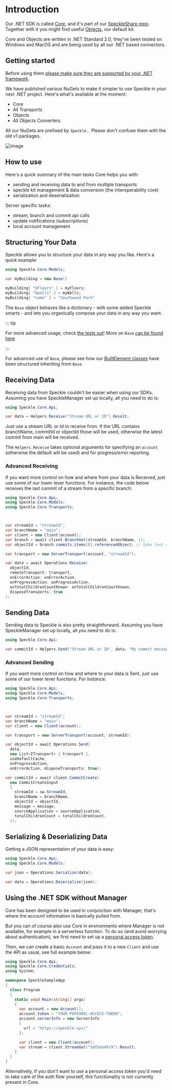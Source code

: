 # Introduction

Our .NET SDK is called [Core](https://github.com/specklesystems/speckle-sharp/tree/master/Core), and it's part of our [SpeckleSharp repo](https://github.com/specklesystems/speckle-sharp). Together with it you might find useful [Objects](https://github.com/specklesystems/speckle-sharp/tree/master/Objects), our default kit.

Core and Objects are written in .NET Standard 2.0, they've been tested on Windows and MacOS and are being used by all our .NET based connectors.

## Getting started

Before using them [please make sure they are supported by your .NET framework](https://docs.microsoft.com/en-us/dotnet/standard/net-standard#net-implementation-support).

We have published various NuGets to make it simpler to use Speckle in your next .NET project. Here's what's available at the moment:

- Core
- All Transports
- Objects
- All Objects Converters

All our NuGets are prefixed by `Speckle.`. Please don't confuse them with the old v1 packages.

![image](https://user-images.githubusercontent.com/2679513/113474800-0833f880-946a-11eb-8c90-92b23918a0c8.png)

## How to use

Here's a quick summary of the main tasks Core helps you with:

- sending and receiving data to and from multiple transports
- speckle kit management & data conversion (the interoperability core)
- serialization and deserialization

Server specific tasks:

- stream, branch and commit api calls
- update notifications (subscriptions)
- local account management

## Structuring Your Data

Speckle allows you to structure your data in any way you like. Here's a quick example:

```cs
using Speckle.Core.Models;

var myBuilding = new Base()

myBuilding[ "@floors" ] = myFloors;
myBuilding[ "@walls" ] = myWalls;
myBuilding[ "name" ] = "Southwood Park"

```

The `Base` object behaves like a dictionary - with some added Speckle smarts - and lets you organically compose your data in any way you want.

::: tip

For more advanced usage, check [the tests out](https://github.com/specklesystems/speckle-sharp/blob/master/Core/Tests/BaseTests.cs)!
More on `Base` [can be found here](/dev/base)

:::

For advanced use of `Base`, please see how our [BuiltElement classes](https://github.com/specklesystems/speckle-sharp/tree/master/Objects/Objects/BuiltElements) have been structured inheriting from `Base`.

## Receiving Data

Receiving data from Speckle couldn't be easier when using our SDKs. Assuming you have SpeckleManager set up locally, all you need to do is:

```csharp
using Speckle.Core.Api;

var data = Helpers.Receive("Stream URL or ID").Result;
```

Just use a stream URL or Id to receive from. If the URL contains branchName, commitId or objectId those will be used, otherwise the latest commit from main will be received.

The `Helpers.Receive` takes optional arguments for specifying an `account` (otherwise the default will be used) and for progress/error reporting.

### Advanced Receiving

If you want more control on how and where from your data is Received, just use some of our lower lever functions.
For instance, the code below receives the last commit of a stream from a specific branch:

```csharp
using Speckle.Core.Api;
using Speckle.Core.Models;
using Speckle.Core.Transports;



var streamId = "streamId";
var branchName = "main";
var client = new Client(account);
var branch = await client.BranchGet(streamId, branchName, 1);
var objectId = branch.commits.items[0].referencedObject; // take last commit

var transport = new ServerTransport(account, "streamId");

var data = await Operations.Receive(
  objectId,
  remoteTransport: transport,
  onErrorAction: onErrorAction,
  onProgressAction: onProgressAction,
  onTotalChildrenCountKnown: onTotalChildrenCountKnown,
  disposeTransports: true
);

```

## Sending Data

Sending data to Speckle is also pretty straightforward. Assuming you have SpeckleManager set up locally, all you need to do is:

```csharp
using Speckle.Core.Api;

var commitId = Helpers.Send("Stream URL or ID", data, "My commit message").Result;
```

### Advanced Sending

If you want more control on how and where to your data is Sent, just use some of our lower lever functions.
For instance:

```csharp
using Speckle.Core.Api;
using Speckle.Core.Models;
using Speckle.Core.Transports;



var streamId = "streamId";
var branchName = "main";
var client = new Client(account);

var transport = new ServerTransport(account, streamId);

var objectId = await Operations.Send(
  data,
  new List<ITransport> { transport },
  useDefaultCache,
  onProgressAction,
  onErrorAction, disposeTransports: true);

var commitId = await client.CommitCreate(
  new CommitCreateInput
  {
    streamId = sw.StreamId,
    branchName = branchName,
    objectId = objectId,
    message = message,
    sourceApplication = sourceApplication,
    totalChildrenCount = totalChildrenCount,
  });
```

## Serializing & Deserializing Data

Getting a JSON representation of your data is easy:

```cs
using Speckle.Core.Api;
using Speckle.Core.Models;

var json = Operations.Serialize(data);

var data = Operations.Deserialize(json);

```

## Using the .NET SDK without Manager

Core has been designed to be used in conjunction with Manager, that's where the account information is basically pulled from.

But you can of course also use Core in environments where Manager is not available, for example in a serverless function.
To do so (and avoid worrying about authentication), we first need to set up a [personal access token](/dev/tokens).

Then, we can create a basic `Account` and pass it to a new `Client` and use the API as usual, see full example below:

```csharp
using Speckle.Core.Api;
using Speckle.Core.Credentials;
using System;

namespace SpeckleSampleApp
{
  class Program
  {
    static void Main(string[] args)
    {
      var account = new Account();
      account.token = "YOUR-PERSONAL-ACCESS-TOKEN";
      account.serverInfo = new ServerInfo
      {
        url = "https://speckle.xyz/"
      };

      var client = new Client(account);
      var stream = client.StreamGet("5dfbeb49c9").Result;
    }
  }
}

```

Alternatively, if you don't want to use a personal access token you'd need to take care of the auth flow yourself, this functionality is not currently present in Core.
